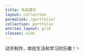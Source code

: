 ```yaml
---
title: 作品展示
layout: collection
permalink: /portfolio/
collection: portfolio
entries_layout: grid
classes: wide
---
```


动手制作，体验生活和学习的乐趣！✨
